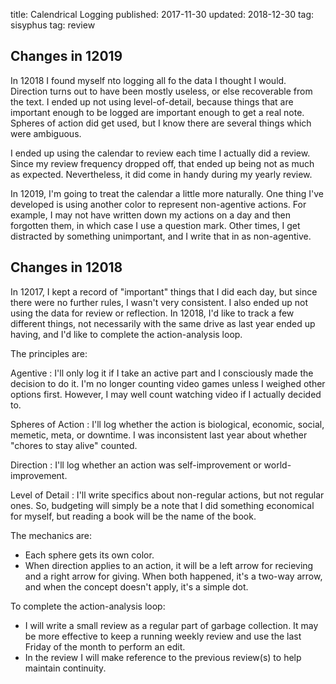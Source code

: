 title: Calendrical Logging
published: 2017-11-30
updated: 2018-12-30
tag: sisyphus
tag: review


## Changes in 12019

In 12018 I found myself nto logging all fo the data I thought I would.
Direction turns out to have been mostly useless, or else recoverable from the text.
I ended up not using level-of-detail, because things that are important enough to be logged are important enough to get a real note.
Spheres of action did get used, but I know there are several things which were ambiguous.

I ended up using the calendar to review each time I actually did a review.
Since my review frequency dropped off, that ended up being not as much as expected.
Nevertheless, it did come in handy during my yearly review.

In 12019, I'm going to treat the calendar a little more naturally.
One thing I've developed is using another color to represent non-agentive actions.
For example, I may not have written down my actions on a day and then forgotten them, in which case I use a question mark.
Other times, I get distracted by something unimportant, and I write that in as non-agentive.


## Changes in 12018

In 12017, I kept a record of "important" things that I did each day, but since there were no further rules, I wasn't very consistent.
I also ended up not using the data for review or reflection.
In 12018, I'd like to track a few different things, not necessarily with the same drive as last year ended up having, and I'd like to complete the action-analysis loop.

The principles are:

Agentive
:   I'll only log it if I take an active part and I consciously made the decision to do it.
    I'm no longer counting video games unless I weighed other options first.
    However, I may well count watching video if I actually decided to.

Spheres of Action
:   I'll log whether the action is biological, economic, social, memetic, meta, or downtime.
    I was inconsistent last year about whether "chores to stay alive" counted.

Direction
:   I'll log whether an action was self-improvement or world-improvement.

Level of Detail
:   I'll write specifics about non-regular actions, but not regular ones.
    So, budgeting will simply be a note that I did something economical for myself, but reading a book will be the name of the book.

The mechanics are:

  * Each sphere gets its own color.
  * When direction applies to an action, it will be a left arrow for recieving and a right arrow for giving. When both happened, it's a two-way arrow, and when the concept doesn't apply, it's a simple dot.

To complete the action-analysis loop:

  * I will write a small review as a regular part of garbage collection.
    It may be more effective to keep a running weekly review and use the last Friday of the month to perform an edit.
  * In the review I will make reference to the previous review(s) to help maintain continuity.
